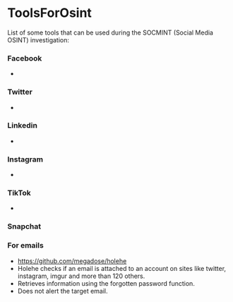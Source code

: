 # ToolsForOsint
List of some tools that can be used during the SOCMINT (Social Media OSINT) investigation:

### Facebook
* 

### Twitter
* 

### Linkedin
*

### Instagram
*

### TikTok
*

### Snapchat


### For emails
* https://github.com/megadose/holehe
 * Holehe checks if an email is attached to an account on sites like twitter, instagram, imgur and more than 120 others.
 * Retrieves information using the forgotten password function.
 * Does not alert the target email.
